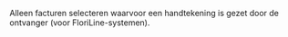 Alleen facturen selecteren waarvoor een handtekening is gezet door de ontvanger (voor FloriLine-systemen).